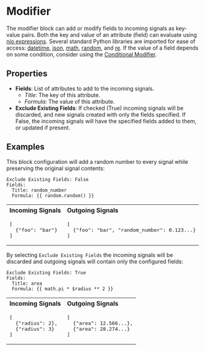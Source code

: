 Modifier
========
The modifier block can add or modify fields to incoming signals as key-value pairs. Both the key and value of an attribute (field) can evaluate using [nio expressions](https://docs.n.io/blocks/expressions.html). Several standard Python libraries are imported for ease of access: [datetime](https://docs.python.org/3/library/datetime.html), [json](https://docs.python.org/3/library/json.html), [math](https://docs.python.org/3/library/math.html), [random](https://docs.python.org/3/library/random.html), and [re](https://docs.python.org/3/library/re.html). If the value of a field depends on some condition, consider using the [Conditional Modifier](https://blocks.n.io/ConditionalModifier).

Properties
----------
- **Fields**: List of attributes to add to the incoming signals.
  - *Title*: The key of this attribute.
  - *Formula*: The value of this attribute.
- **Exclude Existing Fields**: If checked (True) incoming signals will be discarded, and new signals created with only the fields specified. If False, the incoming signals will have the specified fields added to them, or updated if present.

Examples
-------
This block configuration will add a random number to every signal while preserving the original signal contents:
```
Exclude Existing Fields: False
Fields:
  Title: random_number
  Formula: {{ random.random() }}
```
<table width=100%>
<tr>
<th align="left">Incoming Signals</th>
<th align="left">Outgoing Signals</th>
</tr>
<tr>
<td>
<pre>
[
  {"foo": "bar"}
]
</pre>
</td>
<td>
<pre>
[
  {"foo": "bar", "random_number": 0.123...}
]
</pre>
</td>
</tr>
</table>

By selecting `Exclude Existing Fields` the incoming signals will be discarded and outgoing signals will contain only the configured fields:
```
Exclude Existing Fields: True
Fields:
  Title: area
  Formula: {{ math.pi * $radius ** 2 }}
```
<table width=100%>
<tr>
<th align="left">Incoming Signals</th>
<th align="left">Outgoing Signals</th>
</tr>
<tr>
<td>
<pre>
[
  {"radius": 2},
  {"radius": 3}
]
</pre>
</td>
<td>
<pre>
[
  {"area": 12.566...},
  {"area": 28.274...}
]
</pre>
</td>
</tr>
</table>
